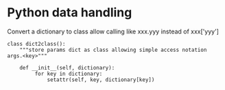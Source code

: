 Python data handling
====================





Convert a dictionary to class allow calling like xxx.yyy instead of xxx['yyy']

    class dict2class():
        """store params dict as class allowing simple access notation args.<key>"""

        def __init__(self, dictionary):
             for key in dictionary:
                 setattr(self, key, dictionary[key])




